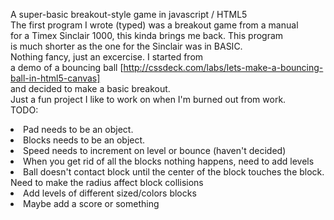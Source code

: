  A super-basic breakout-style game in javascript / HTML5 <br/>
 The first program I wrote (typed) was a breakout game from a manual <br/>
 for a Timex Sinclair 1000, this kinda brings me back. This program <br/>
 is much shorter as the one for the Sinclair was in BASIC. <br/>
 Nothing fancy, just an excercise. I started from <br/>
 a demo of a bouncing ball [http://cssdeck.com/labs/lets-make-a-bouncing-ball-in-html5-canvas] <br/>
 and decided to make a basic breakout. <br/>
 Just a fun project I like to work on when I'm burned out from work. <br/>
 TODO: <br/>
     <li>Pad needs to be an object.</li>
     <li>Blocks needs to be an object.</li>
     <li>Speed needs to increment on level or bounce (haven't decided)</li>
     <li>When you get rid of all the blocks nothing happens, need
         to add levels</li>
     <li>Ball doesn't contact block until the center of the block touches
         the block. Need to make the radius affect block collisions</li>
     <li>Add levels of different sized/colors blocks</li>
     <li>Maybe add a score or something</li>

